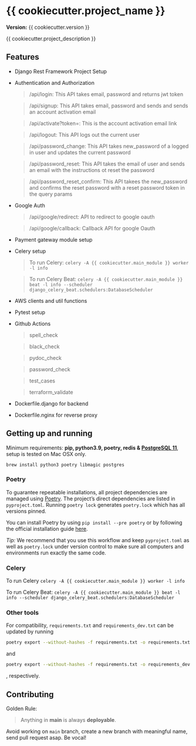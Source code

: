 {{ cookiecutter.project_name }}
==============================

__Version:__ {{ cookiecutter.version }}

{{ cookiecutter.project_description }}

## Features
- Django Rest Framework Project Setup
- Authentication and Authorization
    > /api/login: This API takes email, password and returns jwt token

    > /api/signup: This API takes email, password and sends and sends an account activation email 

    > /api/activate?token=: This is the account activation email link

    > /api/logout: This API logs out the current user

    > /api/password_change: This API takes new_password of a logged in user and updates the current password

    > /api/password_reset: This API takes the email of user and sends an email with the instructions ot reset the password

    > /api/password_reset_confirm: This API takees the new_password and confirms the reset password with a reset password token in the query params

- Google Auth
    > /api/google/redirect: API to redirect to google oauth
     
    > /api/google/callback: Callback API for google Oauth
- Payment gateway module setup
- Celery setup
    > To run Celery: `celery -A {{ cookiecutter.main_module }} worker -l info`

    > To run Celery Beat: `celery -A {{ cookiecutter.main_module }} beat -l info --scheduler django_celery_beat.schedulers:DatabaseScheduler`
- AWS clients and util functions
- Pytest setup
- Github Actions
    > spell_check

    > black_check
    
    > pydoc_check
    
    > password_check
    
    > test_cases
    
    > terraform_validate
- Dockerfile.django for backend
- Dockerfile.nginx for reverse proxy

## Getting up and running

Minimum requirements: **pip, python3.9, poetry, redis & [PostgreSQL 11][install-postgres]**, setup is tested on Mac OSX only.

```
brew install python3 poetry libmagic postgres
```

[install-postgres]: http://www.gotealeaf.com/blog/how-to-install-postgresql-on-a-mac

### Poetry

To guarantee repeatable installations, all project dependencies are managed using [Poetry](https://python-poetry.org/). The project’s direct dependencies are listed in `pyproject.toml`.
Running `poetry lock` generates `poetry.lock` which has all versions pinned.

You can install Poetry by using `pip install --pre poetry` or by following the official installation guide [here](https://github.com/python-poetry/poetry#installation).

*Tip:* We recommend that you use this workflow and keep `pyproject.toml` as well as `poetry.lock` under version control to make sure all computers and environments run exactly the same code.

### Celery
To run Celery
`celery -A {{ cookiecutter.main_module }} worker -l info`

To run Celery Beat:
`celery -A {{ cookiecutter.main_module }} beat -l info --scheduler django_celery_beat.schedulers:DatabaseScheduler`

### Other tools

For compatibility, `requirements.txt` and `requirements_dev.txt` can be updated by running

```bash
poetry export --without-hashes -f requirements.txt -o requirements.txt
```

and

```bash
poetry export --without-hashes -f requirements.txt -o requirements_dev.txt --with dev
```

, respectively.

## Contributing

Golden Rule:

> Anything in **main** is always **deployable**.

Avoid working on `main` branch, create a new branch with meaningful name, send pull request asap. Be vocal!
